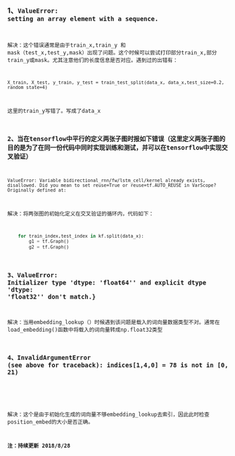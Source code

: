 ### 1、<code>ValueError: setting an array element with a sequence.
解决：这个错误通常是由于train_x,train_y 和 mask（test_x,test_y,mask）出现了问题。这个时候可以尝试打印部分train_x,部分train_y或mask。尤其注意他们的长度信息是否对应。遇到过的出错有：
```
X_train, X_test, y_train, y_test = train_test_split(data_x, data_x,test_size=0.2, random_state=4)
```
这里的train_y写错了。写成了data_x
### 2、当在tensorflow中平行的定义两张子图时报如下错误（这里定义两张子图的目的是为了在同一份代码中同时实现训练和测试，并可以在tensorflow中实现交叉验证）
```
ValueError: Variable bidirectional_rnn/fw/lstm_cell/kernel already exists, disallowed. Did you mean to set reuse=True or reuse=tf.AUTO_REUSE in VarScope?Originally defined at:
```
解决：将两张图的初始化定义在交叉验证的循环内，代码如下：
```python
    for train_index,test_index in kf.split(data_x):
        g1 = tf.Graph()
        g2 = tf.Graph()
```
### 3、ValueError: Initializer type 'dtype: 'float64'' and explicit dtype 'dtype: 'float32'' don't match.}
解决：当用embedding_lookup（）时候遇到该问题是载入的词向量数据类型不对。通常在load_embedding()函数中将载入的词向量转成np.float32类型
### 4、InvalidArgumentError (see above for traceback): indices[1,4,0] = 78 is not in [0, 21)
```

```

解决：这个是由于初始化生成的词向量不够embedding_lookup去索引，因此此时检查position_embed的大小是否正确。

<strong>注：持续更新 2018/8/28

